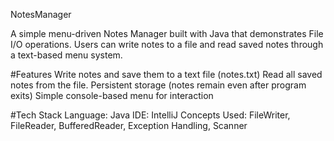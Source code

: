 NotesManager

A simple menu-driven Notes Manager built with Java that demonstrates File I/O operations.
Users can write notes to a file and read saved notes through a text-based menu system.

#Features
Write notes and save them to a text file (notes.txt)
Read all saved notes from the file.
Persistent storage (notes remain even after program exits)
Simple console-based menu for interaction

#Tech Stack
Language: Java
IDE: IntelliJ 
Concepts Used: FileWriter, FileReader, BufferedReader, Exception Handling, Scanner
